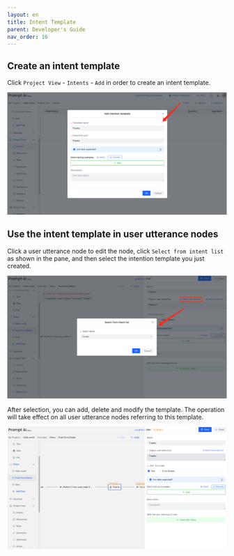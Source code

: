 ```yaml
---
layout: en
title: Intent Template
parent: Developer's Guide
nav_order: 16
---
```

## Create an intent template
Click `Project View` - `Intents` - `Add` in order to create an intent template. 

![template_user0.png](/assets/images/template_user0.png)

## Use the intent template in user utterance nodes
Click a user utterance node to edit the node, click `Select from intent list` as shown in the pane, and then select the intention template you just created.

![template_user1.png](/assets/images/template_user1.png)

After selection, you can add, delete and modify the template. The operation will take effect on all user utterance nodes referring to this template.

![template_user2.png](/assets/images/template_user2.png)
